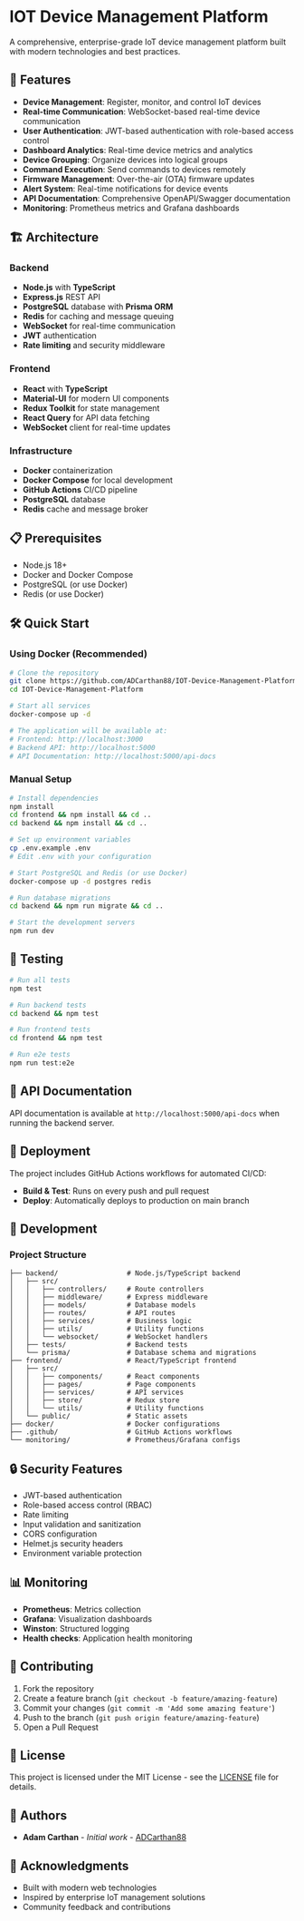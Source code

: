 # IOT Device Management Platform

A comprehensive, enterprise-grade IoT device management platform built with modern technologies and best practices.

## 🚀 Features

- **Device Management**: Register, monitor, and control IoT devices
- **Real-time Communication**: WebSocket-based real-time device communication
- **User Authentication**: JWT-based authentication with role-based access control
- **Dashboard Analytics**: Real-time device metrics and analytics
- **Device Grouping**: Organize devices into logical groups
- **Command Execution**: Send commands to devices remotely
- **Firmware Management**: Over-the-air (OTA) firmware updates
- **Alert System**: Real-time notifications for device events
- **API Documentation**: Comprehensive OpenAPI/Swagger documentation
- **Monitoring**: Prometheus metrics and Grafana dashboards

## 🏗️ Architecture

### Backend
- **Node.js** with **TypeScript**
- **Express.js** REST API
- **PostgreSQL** database with **Prisma ORM**
- **Redis** for caching and message queuing
- **WebSocket** for real-time communication
- **JWT** authentication
- **Rate limiting** and security middleware

### Frontend
- **React** with **TypeScript**
- **Material-UI** for modern UI components
- **Redux Toolkit** for state management
- **React Query** for API data fetching
- **WebSocket** client for real-time updates

### Infrastructure
- **Docker** containerization
- **Docker Compose** for local development
- **GitHub Actions** CI/CD pipeline
- **PostgreSQL** database
- **Redis** cache and message broker

## 📋 Prerequisites

- Node.js 18+
- Docker and Docker Compose
- PostgreSQL (or use Docker)
- Redis (or use Docker)

## 🛠️ Quick Start

### Using Docker (Recommended)

```bash
# Clone the repository
git clone https://github.com/ADCarthan88/IOT-Device-Management-Platform.git
cd IOT-Device-Management-Platform

# Start all services
docker-compose up -d

# The application will be available at:
# Frontend: http://localhost:3000
# Backend API: http://localhost:5000
# API Documentation: http://localhost:5000/api-docs
```

### Manual Setup

```bash
# Install dependencies
npm install
cd frontend && npm install && cd ..
cd backend && npm install && cd ..

# Set up environment variables
cp .env.example .env
# Edit .env with your configuration

# Start PostgreSQL and Redis (or use Docker)
docker-compose up -d postgres redis

# Run database migrations
cd backend && npm run migrate && cd ..

# Start the development servers
npm run dev
```

## 🧪 Testing

```bash
# Run all tests
npm test

# Run backend tests
cd backend && npm test

# Run frontend tests
cd frontend && npm test

# Run e2e tests
npm run test:e2e
```

## 📖 API Documentation

API documentation is available at `http://localhost:5000/api-docs` when running the backend server.

## 🚀 Deployment

The project includes GitHub Actions workflows for automated CI/CD:

- **Build & Test**: Runs on every push and pull request
- **Deploy**: Automatically deploys to production on main branch

## 🔧 Development

### Project Structure

```
├── backend/                 # Node.js/TypeScript backend
│   ├── src/
│   │   ├── controllers/     # Route controllers
│   │   ├── middleware/      # Express middleware
│   │   ├── models/          # Database models
│   │   ├── routes/          # API routes
│   │   ├── services/        # Business logic
│   │   ├── utils/           # Utility functions
│   │   └── websocket/       # WebSocket handlers
│   ├── tests/               # Backend tests
│   └── prisma/              # Database schema and migrations
├── frontend/                # React/TypeScript frontend
│   ├── src/
│   │   ├── components/      # React components
│   │   ├── pages/           # Page components
│   │   ├── services/        # API services
│   │   ├── store/           # Redux store
│   │   └── utils/           # Utility functions
│   └── public/              # Static assets
├── docker/                  # Docker configurations
├── .github/                 # GitHub Actions workflows
└── monitoring/              # Prometheus/Grafana configs
```

## 🔒 Security Features

- JWT-based authentication
- Role-based access control (RBAC)
- Rate limiting
- Input validation and sanitization
- CORS configuration
- Helmet.js security headers
- Environment variable protection

## 📊 Monitoring

- **Prometheus**: Metrics collection
- **Grafana**: Visualization dashboards
- **Winston**: Structured logging
- **Health checks**: Application health monitoring

## 🤝 Contributing

1. Fork the repository
2. Create a feature branch (`git checkout -b feature/amazing-feature`)
3. Commit your changes (`git commit -m 'Add some amazing feature'`)
4. Push to the branch (`git push origin feature/amazing-feature`)
5. Open a Pull Request

## 📄 License

This project is licensed under the MIT License - see the [LICENSE](LICENSE) file for details.

## 👥 Authors

- **Adam Carthan** - *Initial work* - [ADCarthan88](https://github.com/ADCarthan88)

## 🙏 Acknowledgments

- Built with modern web technologies
- Inspired by enterprise IoT management solutions
- Community feedback and contributions
